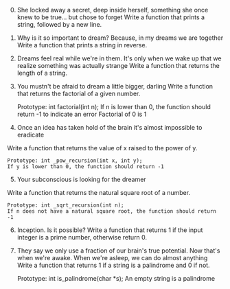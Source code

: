  0. She locked away a secret, deep inside herself, something she once knew to be true... but chose to forget
Write a function that prints a string, followed by a new line.

 1. Why is it so important to dream? Because, in my dreams we are together
Write a function that prints a string in reverse.


 2. Dreams feel real while we're in them. It's only when we wake up that we realize something was actually strange
Write a function that returns the length of a string.

 3. You mustn't be afraid to dream a little bigger, darling
Write a function that returns the factorial of a given number.

    Prototype: int factorial(int n);
    If n is lower than 0, the function should return -1 to indicate an error
    Factorial of 0 is 1

 4. Once an idea has taken hold of the brain it's almost impossible to eradicate

Write a function that returns the value of x raised to the power of y.

    Prototype: int _pow_recursion(int x, int y);
    If y is lower than 0, the function should return -1

 5. Your subconscious is looking for the dreamer

Write a function that returns the natural square root of a number.

    Prototype: int _sqrt_recursion(int n);
    If n does not have a natural square root, the function should return -1

 6. Inception. Is it possible?
Write a function that returns 1 if the input integer is a prime number, otherwise return 0.

 7. They say we only use a fraction of our brain's true potential. Now that's when we're awake. When we're asleep, we can do almost anything 
Write a function that returns 1 if a string is a palindrome and 0 if not.

    Prototype: int is_palindrome(char *s);
    An empty string is a palindrome
